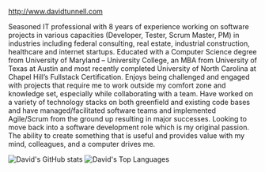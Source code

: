 http://www.davidtunnell.com

Seasoned IT professional with 8 years of experience working on software projects in various capacities (Developer, Tester, Scrum Master, PM) in industries including federal consulting, real estate, industrial construction, healthcare and internet startups. Educated with a Computer Science degree from University of Maryland – University College, an MBA from University of Texas at Austin and most recently completed University of North Carolina at Chapel Hill’s Fullstack Certification. Enjoys being challenged and engaged with projects that require me to work outside my comfort zone and knowledge set, especially while collaborating with a team. Have worked on a variety of technology stacks on both greenfield and existing code bases and have managed/facilitated software teams and implemented Agile/Scrum from the ground up resulting in major successes. Looking to move back into a software development role which is my original passion. The ability to create something that is useful and provides value with my mind, colleagues, and a computer drives me.

![David's GitHub stats](https://github-readme-stats.vercel.app/api?username=davidtunnell&show_icons=true&theme=radical)      ![David's Top Languages](https://github-readme-stats.vercel.app/api/top-langs/?username=davidtunnell&layout=compact&theme=nightowl)
